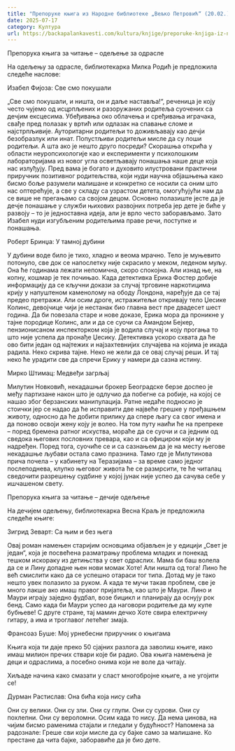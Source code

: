 ```yaml
---
title: "Препоруке књига из Народне библиотеке „Вељко Петровић“ (20.02.)"
date: 2025-07-17
category: Култура
url: https://backapalankavesti.com/kultura/knjige/preporuke-knjiga-iz-narodne-biblioteke-veljko-petrovic-20-02/
---
```


Препорука књига за читање – одељење за одрасле

На одељењу за одрасле, библиотекарка Милка Родић је предложила следеће наслове:

Изабел Фијоза: Све смо покушали

„Све смо покушали, и ништа, он и даље наставља!“, реченица је коју често чујемо од исцрпљених и разоружаних родитеља суочених са дечјим ексцесима. Убеђивања око облачења и сређивања играчака, свађе пред полазак у вртић или одлазак на спавање сломе и најстрпљивије. Ауторитарни родитељи то доживљавају као дечји безобразлук или инат. Попустљиви родитељи мисле да су лоши родитељи. А шта ако је нешто друго посреди? Скорашња открића у области неуропсихологије као и експерименти у психолошким лабораторијама из новог угла осветљавају понашања наше деце која нас излуђују. Пред вама је богато и духовито илустровани практични приручник позитивног родитељства, који нуди научна објашњења како бисмо боље разумели малишане и конкретно се носили са оним што нас оптерећује, а све у складу са узрастом детета, омогућујући нам да се више не прегањамо са својом децом. Основно полазиште јесте да је дечје понашање у служби њихових развојних потреба јер дете је биће у развоју – то је једноставна идеја, али је врло често заборављамо. Зато Изабел нуди изгубљеним родитељима праве речи, поступке и понашања.

Роберт Бринџа: У тамној дубини

У дубини воде било је тихо, хладно и веома мрачно. Тело је муњевито потонуло, све док се напослетку није скрасило у меком, леденом муљу. Она ће годинама лежати непомична, скоро спокојна. Али изнад ње, на копну, кошмар је тек почињао. Када детективка Ерика Фостер добије информацију да се кључни докази за случај трговине наркотицима крију у напуштеном каменолому на ободу Лондона, наређује да се тај предео претражи. Али осим дроге, истражитељи откривају тело Џесике Колинс, девојчице чији је нестанак био главна вест пре двадесет шест година. Да би повезала старе и нове доказе, Ерика мора да проникне у тајне породице Колинс, али и да се суочи са Амандом Бејкер, пензионисаном инспекторком која је водила случај и коју прогања то што није успела да пронађе Џесику. Детективка ускоро схвата да ће ово бити један од најтежих и најзахтевнијих случајева на којима је икада радила. Неко скрива тајне. Неко не жели да се овај случај реши. И тај неко ће урадити све да спречи Ерику у намери да сазна истину.

Мирко Штимац: Медвеђи загрљај

Милутин Новковић, некадашњи брокер Београдске берзе доспео је међу партизане након што је одлучио да побегне са робије, на којој се нашао због берзанских манипулација. Ратне недаће подносио је стоички јер се надао да ће исправити две највеће грешке у пређашњем животу, односно да ће добити прилику да спере љагу са свог имена и да поново освоји жену коју је волео. На том путу наићи ће на препреке – поред бремена ратног искуства, мораће да се суочи и са једним од сведока његових пословних превара, као и са официром који му је надређен. Поред тога, суочиће се и са сазнањем да је на месту његове некадашње љубави остала само празнина. Тамо где је Милутинова прича почела – у кабинету на Теразијама – за време само једног послеподнева, клупко његовог живота ће се размрсити, те ће читалац сведочити разрешењу судбине у којој јунак није успео да сачува себе у ишчашеном свету.

Препорука књига за читање – дечије одељење

На дечијем одељењу, библиотекарка Весна Краљ је предложила следеће књиге:

Зигрид Зеварт: Ca њим и без њега

Овај роман намењен старијим основцима објављен је у едицији „Свет је један“, која је посвећена разматрању проблема младих и понекад тешком искораку из детињства у свет одраслих. Мама би баш волела да се и Лину допадне њен нови момак Хоте! Али ништа од тога! Лино ће већ смислити како да се успешно отараси тог типа. Дотад му је тако нешто увек полазило за руком. А када те мучи такав проблем, све је много лакше ако имаш правог пријатеља, као што је Маури. Лино и Маури играју заједно фудбал, возе бицикл и планирају да оснују рок бенд. Само када би Маури успео да наговори родитеље да му купе бубњеве! С друге стране, тај мамин дечко Хоте свира електричну гитару, а има и троглавог летећег змаја.

Франсоаз Буше: Мој урнебесни приручник о књигама

Књига која ти даје преко 50 сјајних разлога да заволиш књиге, иако имаш милион пречих ствари које би радио. Ова књига намењена је деци и одраслима, а посебно онима који не воле да читају.

Хиљаде начина како смазати у сласт многобројне књиге, а не угојити ce!

Дурман Растислав: Она бића која нису сића

Они су велики.
Они су зли.
Они су глупи.
Они су сурови.
Они су похлепни.
Они су вероломни.
Осим када то нису.
Да нема џинова, на чијим бисмо раменима стајали и гледали у будућност?
Напомена за радознале: Греше сви који мисле да су бајке само за малишане. Ко престане да чита бајке, заборавиће да је био дете.
